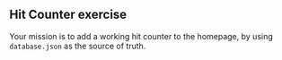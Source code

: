 ## Hit Counter exercise

Your mission is to add a working hit counter to the homepage, by using `database.json` as the source of truth.

